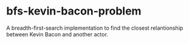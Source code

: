 # bfs-kevin-bacon-problem

A breadth-first-search implementation to find the closest relantionship between Kevin Bacon and another actor.
